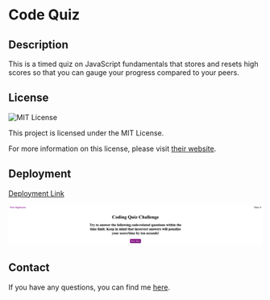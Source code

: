 # Code Quiz

## Description
This is a timed quiz on JavaScript fundamentals that stores and resets high scores so that you can gauge your progress compared to your peers.

## License
![MIT License](https://img.shields.io/badge/license-MIT-red)
  
This project is licensed under the MIT License.

For more information on this license, please visit [their website](https://www.mit.edu/~amini/LICENSE.md).

## Deployment
[Deployment Link](https://yyb613.github.io/code-quiz)

![screenshot](assets/images/screenshot.png)

## Contact
If you have any questions, you can find me [here](https://yyb613.github.io/portfolio).
